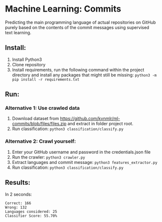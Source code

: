 # Machine Learning: Commits

Predicting the main programming language of actual repositories on GitHub purely based on the contents of the commit messages using supervised text learning.

## Install:
1. Install Python3
2. Clone repository
3. Install requirements, run the following command within the project directory and install any packages that might still be missing:
```python3 -m pip install -r requirements.txt```

## Run:

### Alternative 1: Use crawled data
1.  Download dataset from https://github.com/kvnmlr/ml-commits/blob/files/files.zip and extract in folder project root.
2.  Run classification:
```python3 classification/classify.py```

### Alternative 2: Crawl yourself:
1. Enter your GitHub username and password in the credentials.json file
2. Run the crawler:
```python3 crawler.py```
3. Extract languages and commit message:
```python3 features_extractor.py```
4. Run classification:
```python3 classification/classify.py```

## Results:
In 2 seconds:
```
Correct: 166
Wrong: 132
Languages considered: 25
Classifier Score: 55.70%
```
